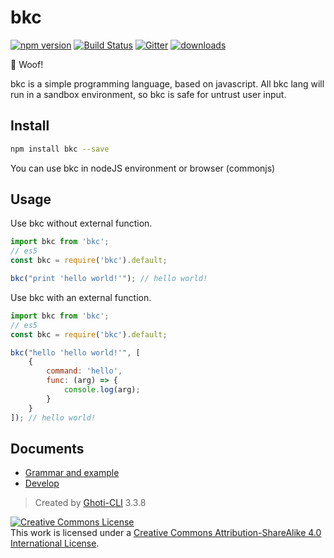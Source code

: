 # bkc

[![npm version](https://badge.fury.io/js/bkc.svg)](https://badge.fury.io/js/bkc)
[![Build Status](https://travis-ci.org/WMXPY/bkc.svg?branch=master)](https://travis-ci.org/WMXPY/bkc)
[![Gitter](https://badges.gitter.im/WMXPY/bkc.svg)](https://gitter.im/bkc?utm_source=badge&utm_medium=badge&utm_campaign=pr-badge)
[![downloads](https://img.shields.io/npm/dm/bkc.svg)](https://www.npmjs.com/package/bkc)

:dog: Woof!

bkc is a simple programming language, based on javascript. All bkc lang will run in a sandbox environment, so bkc is safe for untrust user input.

## Install

```bash
npm install bkc --save
```

You can use bkc in nodeJS environment or browser (commonjs)

## Usage

Use bkc without external function.

```js
import bkc from 'bkc';
// es5
const bkc = require('bkc').default;

bkc("print 'hello world!'"); // hello world!
```

Use bkc with an external function.

```js
import bkc from 'bkc';
// es5
const bkc = require('bkc').default;

bkc("hello 'hello world!'", [
    {
        command: 'hello',
        func: (arg) => {
            console.log(arg);
        }
    }
]); // hello world!
```

## Documents

-   [Grammar and example](https://github.com/WMXPY/bkc/blob/master/doc/bkc.md)
-   [Develop](https://github.com/WMXPY/bkc/blob/master/doc/develop.md)

> Created by [Ghoti-CLI](https://github.com/WMXPY/Ghoti-CLI/) 3.3.8

<a rel="license" href="http://creativecommons.org/licenses/by-sa/4.0/"><img alt="Creative Commons License" style="border-width:0" src="https://i.creativecommons.org/l/by-sa/4.0/88x31.png" /></a><br />This work is licensed under a <a rel="license" href="http://creativecommons.org/licenses/by-sa/4.0/">Creative Commons Attribution-ShareAlike 4.0 International License</a>.
